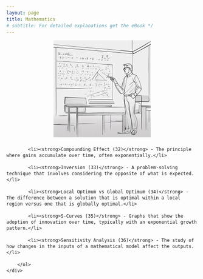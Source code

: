 ```yaml
---
layout: page
title: Mathematics
# subtitle: For detailed explanations get the eBook */ 
---
```


<style>
    .center-content {
        text-align: center; /* Center align the content */
    }

    .content-container {
        margin-top: 20px; /* Add space between the image and the text */
        text-align: left; /* Align text to the left */
    }

    .content-container ol {
        padding-left: 0; /* Remove default padding for the list */
    }

    .content-container li {
        margin-bottom: 10px; /* Adjust the margin between list items */
    }
</style>

<div class="center-content">
    <img src="/img/galleryImages/Mathematics.png" width="256" height="256" alt="Mathematics Image">
    <div class="content-container">
        <ol>
    
            <li><strong>Compounding Effect (32)</strong> - The principle where gains accumulate over time, often exponentially.</li>
        
            <li><strong>Inversion (33)</strong> - A problem-solving technique that involves considering the opposite of what is expected.</li>
        
            <li><strong>Local Optimum vs Global Optimum (34)</strong> - The difference between a solution that is optimal within a local region versus one that is globally optimal.</li>
        
            <li><strong>S-Curves (35)</strong> - Graphs that show the adoption of innovation over time, typically with an exponential growth pattern.</li>
        
            <li><strong>Sensitivity Analysis (36)</strong> - The study of how changes in the inputs of a mathematical model affect the outputs.</li>
        
        </ol>
    </div>
</div>
    